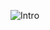 
![Intro](https://user-images.githubusercontent.com/108461765/193609761-53b7938e-0733-4a5b-9bf4-91198c7e7b4e.PNG)
